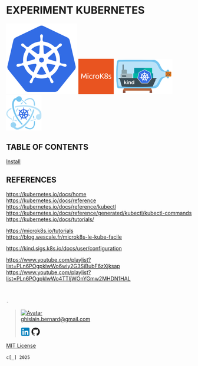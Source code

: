 # EXPERIMENT KUBERNETES

[![Kubernetes](kubernetes.webp "Kubernetes")](https://kubernetes.io)
[![MicroK8s](microk8s.webp "MikroK8s")](https://microk8s.io)
[![Kind](kind.webp "Kind")](https://kind.sigs.k8s.io)
[![Kubeadm](kubeadm.webp "Kubeadm")](https://kubernetes.io/docs/reference/setup-tools/kubeadm)

## TABLE OF CONTENTS

[Install](notebook/install.md)

## REFERENCES

https://kubernetes.io/docs/home  
https://kubernetes.io/docs/reference
https://kubernetes.io/docs/reference/kubectl  
https://kubernetes.io/docs/reference/generated/kubectl/kubectl-commands  
https://kubernetes.io/docs/tutorials/

https://microk8s.io/tutorials  
https://blog.wescale.fr/microk8s-le-kube-facile

https://kind.sigs.k8s.io/docs/user/configuration  

https://www.youtube.com/playlist?list=PLn6POgpklwWo6wiy2G3SjBubF6zXjksap  
https://www.youtube.com/playlist?list=PLn6POgpklwWo4TTIjWOnYGmw2MHDN1HAL

&nbsp;

`-`

> [![Avatar](https://avatars.githubusercontent.com/u/37534566?s=96&v=4)](mailto:ghislain.bernard@gmail.com)  
> ghislain.bernard@gmail.com
>
> [![LinkedIN](notebook/img/linkedin.webp "ghislain-bernard")](https://www.linkedin.com/in/ghislain-bernard)
> [![Github](notebook/img/github.webp "ghislain-bernard")](https://github.com/ghislain-bernard)

[MIT License](https://opensource.org/license/mit)

`c[_] 2025`
